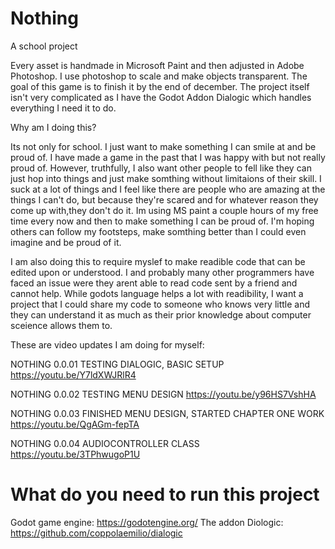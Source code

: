 # Nothing
A school project

Every asset is handmade in Microsoft Paint and then adjusted in Adobe Photoshop. 
I use photoshop to scale and make objects transparent. The goal of this game is to finish it by the end of
december. The project itself isn't very complicated as I have the Godot Addon Dialogic which handles everything
I need it to do. 

Why am I doing this?

Its not only for school. I just want to make something I can smile at and be proud of. 
I have made a game in the past that I was happy with but not really proud of. However, truthfully, I also want other people to
fell like they can just hop into things and just make somthing without limitaions of their skill. I suck at a lot of things
and I feel like there are people who are amazing at the things I can't do, 
but because they're scared and for whatever reason they come up with,they don't do it.
Im using MS paint a couple hours of my free time every now and then to make something I can be proud of. I'm
hoping others can follow my footsteps, make somthing better than I could even imagine and be proud of it. 

I am also doing this to require myslef to make readible code that can be edited upon or understood. I and probably many
other programmers have faced an issue were they arent able to read code sent by a friend and cannot help. While godots language helps
a lot with readibility, I want a project that I could share my code to someone who knows very little and they can understand it
as much as their prior knowledge about computer sceience allows them to. 

These are video updates I am doing for myself:

NOTHING 0.0.01 TESTING DIALOGIC, BASIC SETUP
https://youtu.be/Y7ldXWJRlR4

NOTHING 0.0.02 TESTING MENU DESIGN
https://youtu.be/y96HS7VshHA

NOTHING 0.0.03 FINISHED MENU DESIGN, STARTED CHAPTER ONE WORK
https://youtu.be/QgAGm-fepTA

NOTHING 0.0.04 AUDIOCONTROLLER CLASS
https://youtu.be/3TPhwugoP1U

# What do you need to run this project
Godot game engine:
https://godotengine.org/
The addon Diologic:
https://github.com/coppolaemilio/dialogic
